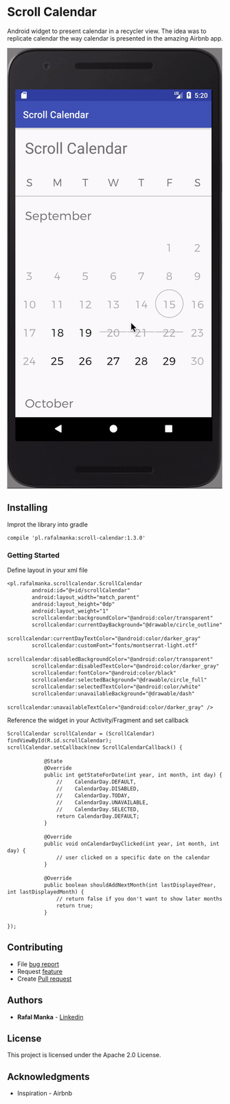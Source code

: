 # Scroll Calendar

Android widget to present calendar in a recycler view. The idea was to
replicate calendar the way calendar is presented in the amazing
Airbnb app.

![Example App](gif.gif)

## Installing

Improt the library into gradle

```
compile 'pl.rafalmanka:scroll-calendar:1.3.0'
```

### Getting Started

Define layout in your xml file

```
<pl.rafalmanka.scrollcalendar.ScrollCalendar
        android:id="@+id/scrollCalendar"
        android:layout_width="match_parent"
        android:layout_height="0dp"
        android:layout_weight="1"
        scrollcalendar:backgroundColor="@android:color/transparent"
        scrollcalendar:currentDayBackground="@drawable/circle_outline"
        scrollcalendar:currentDayTextColor="@android:color/darker_gray"
        scrollcalendar:customFont="fonts/montserrat-light.otf"
        scrollcalendar:disabledBackgroundColor="@android:color/transparent"
        scrollcalendar:disabledTextColor="@android:color/darker_gray"
        scrollcalendar:fontColor="@android:color/black"
        scrollcalendar:selectedBackground="@drawable/circle_full"
        scrollcalendar:selectedTextColor="@android:color/white"
        scrollcalendar:unavailableBackground="@drawable/dash"
        scrollcalendar:unavailableTextColor="@android:color/darker_gray" />
```

Reference the widget in your Activity/Fragment and set callback

```
ScrollCalendar scrollCalendar = (ScrollCalendar) findViewById(R.id.scrollCalendar);
scrollCalendar.setCallback(new ScrollCalendarCallback() {

            @State
            @Override
            public int getStateForDate(int year, int month, int day) {
                //    CalendarDay.DEFAULT,
                //    CalendarDay.DISABLED,
                //    CalendarDay.TODAY,
                //    CalendarDay.UNAVAILABLE,
                //    CalendarDay.SELECTED,
                return CalendarDay.DEFAULT;
            }

            @Override
            public void onCalendarDayClicked(int year, int month, int day) {
                // user clicked on a specific date on the calendar
            }

            @Override
            public boolean shouldAddNextMonth(int lastDisplayedYear, int lastDisplayedMonth) {
                // return false if you don't want to show later months
                return true;
            }

});
```

## Contributing

* File [bug report](https://github.com/RafalManka/ScrollCalendar/issues/new)
* Request [feature](https://github.com/RafalManka/ScrollCalendar/issues/new)
* Create [Pull request](https://github.com/RafalManka/ScrollCalendar/pulls)

## Authors

* **Rafal Manka** - [Linkedin](https://www.linkedin.com/in/rafał-mańka-40ba2b5b)


## License

This project is licensed under the Apache 2.0 License.

## Acknowledgments

* Inspiration - Airbnb

